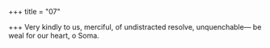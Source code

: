 +++
title = "07"

+++
Very kindly to us, merciful, of undistracted resolve, unquenchable— be weal for our heart, o Soma.  